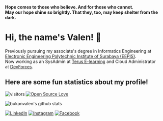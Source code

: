 **Hope comes to those who believe. And for those who cannot.  
May our hope shine so brightly. That they, too, may keep shelter from the dark.**

# Hi, the name's Valen! 👋
Previously pursuing my associate's degree in Informatics Engineering at [Electronic Engineering Polytechnic Institute of Surabaya (EEPIS)](https://www.pens.ac.id).  
Now working as an SysAdmin at [Terus E-learning](https://teruselearning.co.uk/) and Cloud Administrator at [DevForces](https://devforces.net/).

## Here are some fun statistics about my profile!
![visitors](https://visitor-badge.laobi.icu/badge?page_id=bukanvalen.bukanvalen)
[![Open Source Love](https://badges.frapsoft.com/os/v1/open-source.svg?v=102)](https://github.com/ellerbrock/open-source-badge/)

![bukanvalen's github stats](https://github-readme-stats.vercel.app/api?username=bukanvalen&show_icons=true&theme=dark)

<a href="https://www.linkedin.com/in/bukanvalen" target="_blank"><img src="https://img.shields.io/badge/LinkedIn-%230077B5.svg?&style=flat-square&logo=linkedin&logoColor=white" alt="LinkedIn"></a>
<a href="https://www.instagram.com/bukanvalen" target="_blank"><img src="https://img.shields.io/badge/Instagram-%23E4405F.svg?&style=flat-square&logo=instagram&logoColor=white" alt="Instagram"></a>
<a href="https://www.facebook.com/bukanvalen" target="_blank"><img src="https://img.shields.io/badge/Facebook-%231877F2.svg?&style=flat-square&logo=facebook&logoColor=white" alt="Facebook"></a>
